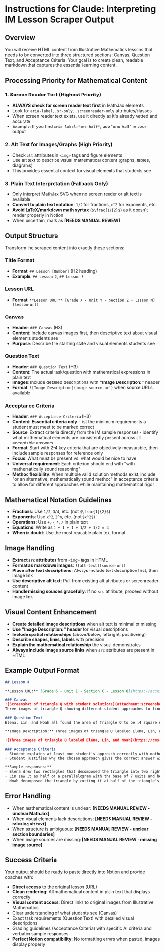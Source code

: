 # Instructions for Claude: Interpreting IM Lesson Scraper Output

## Overview
You will receive HTML content from Illustrative Mathematics lessons that needs to be converted into three structured sections: Canvas, Question Text, and Acceptance Criteria. Your goal is to create clean, readable markdown that captures the essential learning content.

## Processing Priority for Mathematical Content

### 1. Screen Reader Text (Highest Priority)
- **ALWAYS check for screen reader text first** in MathJax elements
- Look for `aria-label`, `.sr-only`, `.screenreader-only` attributes/classes
- When screen reader text exists, use it directly as it's already vetted and accurate
- Example: If you find `aria-label="one half"`, use "one half" in your output

### 2. Alt Text for Images/Graphs (High Priority)
- Check `alt` attributes in `<img>` tags and figure elements
- Use alt text to describe visual mathematical content (graphs, tables, diagrams)
- This provides essential context for visual elements that students see

### 3. Plain Text Interpretation (Fallback Only)
- Only interpret MathJax SVG when no screen reader or alt text is available
- **Convert to plain text notation**: `1/2` for fractions, `x^2` for exponents, etc.
- **Avoid LaTeX/markdown math syntax** (`$\frac{1}{2}$`) as it doesn't render properly in Notion
- When uncertain, mark as **[NEEDS MANUAL REVIEW]**

## Output Structure

Transform the scraped content into exactly these sections:

### Title Format
- **Format**: `## Lesson [Number]` (H2 heading)
- **Example**: `## Lesson 2`, `## Lesson 8`

### Lesson URL
- **Format**: `**Lesson URL:** [Grade X - Unit Y - Section Z - Lesson N](lesson-url)`

### Canvas
- **Header**: `### Canvas` (H3)
- **Content**: Include canvas images first, then descriptive text about visual elements students see
- **Purpose**: Describe the starting state and visual elements students see

### Question Text  
- **Header**: `### Question Text` (H3)
- **Content**: The actual task/question with mathematical expressions in plain text
- **Images**: Include detailed descriptions with **"Image Description:"** header
- **Format**: `![Image Description](image-source-url)` when source URLs available

### Acceptance Criteria
- **Header**: `### Acceptance Criteria` (H3)
- **Content**: **Essential criteria only** - list the minimum requirements a student must meet to be marked correct
- **Source**: Extract criteria directly from the IM sample responses - identify what mathematical elements are consistently present across all acceptable answers
- **Format**: Start with 2-4 key criteria that are objectively measurable, then include sample responses for reference only
- **Focus**: What must be present vs. what would be nice to have
- **Universal requirement**: Each criterion should end with "with mathematically sound reasoning"
- **Method flexibility**: When multiple valid solution methods exist, include "or an alternative, mathematically sound method" in acceptance criteria to allow for different approaches while maintaining mathematical rigor

## Mathematical Notation Guidelines
- **Fractions**: Use `1/2`, `3/4`, etc. (not `$\frac{1}{2}$`)
- **Exponents**: Use `x^2`, `2^n`, etc. (not `$x^2$`)
- **Operations**: Use `+`, `-`, `*`, `/` in plain text
- **Equations**: Write as `1 + 1 + 1 + 1/2 + 1/2 = 4`
- **When in doubt**: Use the most readable plain text format

## Image Handling
- **Extract `src` attributes** from `<img>` tags in HTML
- **Format as markdown images**: `![alt-text](source-url)`
- **Place after text descriptions**: Always include text description first, then image link
- **Use descriptive alt text**: Pull from existing alt attributes or screenreader content
- **Handle missing sources gracefully**: If no `src` attribute, proceed without image link

## Visual Content Enhancement
- **Create detailed image descriptions** when alt text is minimal or missing
- **Use "Image Description:" header** for visual descriptions
- **Include spatial relationships** (above/below, left/right, positioning)
- **Describe shapes, lines, labels** with precision
- **Explain the mathematical relationship** the visual demonstrates
- **Always include image source links** when `src` attributes are present in HTML

## Example Output Format

```markdown
## Lesson 8

**Lesson URL:** [Grade 6 - Unit 1 - Section C - Lesson 8](https://accessim.org/6-8/grade-6/unit-1/section-c/lesson-8?a=teacher)

### Canvas
![Screenshot of triangle Q with student solutions](attachment:screenshot.png)
Three images of triangle Q showing different student approaches to finding area.

### Question Text  
Elena, Lin, and Noah all found the area of Triangle Q to be 14 square units but reasoned about it differently, as shown in the diagrams. Explain at least one student's way of thinking and why his or her answer is correct.

**Image Description:** Three images of triangle Q labeled Elena, Lin, and Noah. Elena's triangle has two additional triangles next to it to compose a rectangle, Lin's triangle has a copy of the same triangle composed into a parallelogram, and Noah's triangle shows the top portion of the triangle cut off and moved next to the bottom portion to create a parallelogram.

![Three images of triangle Q labeled Elena, Lin, and Noah](https://cms-assets.illustrativemathematics.org/9f01nauu7p99y5jxdter54gutj59)

### Acceptance Criteria
- Student explains at least one student's approach correctly with mathematically sound reasoning
- Student justifies why the chosen approach gives the correct answer with mathematically sound reasoning

**Sample responses:**
- Elena drew two rectangles that decomposed the triangle into two right triangles. She found the area of each right triangle to be half of the area of its enclosing rectangle. This means that the area of the original triangle is the sum of half of the area of the rectangle on the left and half of the rectangle on the right. Half of (4 × 5) plus half of (4 × 2) is 10 + 4, so the area is 14 square units.
- Lin saw it as half of a parallelogram with the base of 7 units and height of 4 units (and thus an area of 28 square units). Half of 28 is 14.
- Noah decomposed the triangle by cutting it at half of the triangle's height, turning the top triangle around, and joining it with the bottom trapezoid to make a parallelogram. He then calculated the area of that parallelogram, which has the same base length but half the height of the triangle. 7 × 2 = 14, so the area is 14 square units.
```

## Error Handling
- When mathematical content is unclear: **[NEEDS MANUAL REVIEW - unclear MathJax]**
- When visual elements lack descriptions: **[NEEDS MANUAL REVIEW - missing alt text]**  
- When structure is ambiguous: **[NEEDS MANUAL REVIEW - unclear section boundaries]**
- When image sources are missing: **[NEEDS MANUAL REVIEW - missing image source]**

## Success Criteria
Your output should be ready to paste directly into Notion and provide coaches with:
- **Direct access** to the original lesson (URL)
- **Clean rendering**: All mathematical content in plain text that displays correctly
- **Visual content access**: Direct links to original images from Illustrative Mathematics
- Clear understanding of what students see (Canvas)
- Exact task requirements (Question Text) with detailed visual descriptions
- Grading guidelines (Acceptance Criteria) with specific AI criteria and verbatim sample responses
- **Perfect Notion compatibility**: No formatting errors when pasted, images display properly